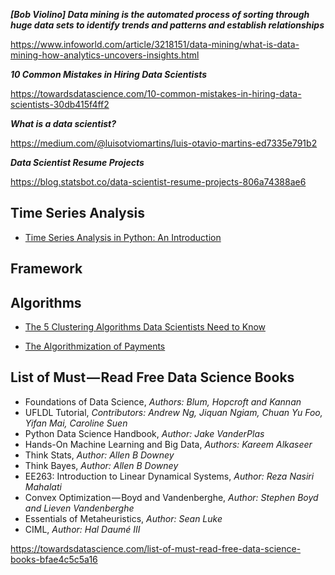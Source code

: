 ***[Bob Violino] Data mining is the automated process of sorting through huge data sets to identify trends and patterns and establish relationships***

https://www.infoworld.com/article/3218151/data-mining/what-is-data-mining-how-analytics-uncovers-insights.html

***10 Common Mistakes in Hiring Data Scientists***

https://towardsdatascience.com/10-common-mistakes-in-hiring-data-scientists-30db415f4ff2

***What is a data scientist?***

https://medium.com/@luisotviomartins/luis-otavio-martins-ed7335e791b2

***Data Scientist Resume Projects***

https://blog.statsbot.co/data-scientist-resume-projects-806a74388ae6

## Time Series Analysis

- [Time Series Analysis in Python: An Introduction](https://towardsdatascience.com/time-series-analysis-in-python-an-introduction-70d5a5b1d52a)


## Framework

## Algorithms
- [The 5 Clustering Algorithms Data Scientists Need to Know](https://towardsdatascience.com/the-5-clustering-algorithms-data-scientists-need-to-know-a36d136ef68)

- [The Algorithmization of Payments](https://towardsdatascience.com/the-algorithmization-of-payments-how-algorithms-are-going-to-change-the-payments-industry-5dd3f266d4c3)


## List of Must — Read Free Data Science Books

- Foundations of Data Science, *Authors: Blum, Hopcroft and Kannan*
- UFLDL Tutorial, *Contributors: Andrew Ng, Jiquan Ngiam, Chuan Yu Foo, Yifan Mai, Caroline Suen*
- Python Data Science Handbook, *Author: Jake VanderPlas*
- Hands-On Machine Learning and Big Data, *Authors: Kareem Alkaseer*
- Think Stats, *Author: Allen B Downey*
- Think Bayes, *Author: Allen B Downey*
- EE263: Introduction to Linear Dynamical Systems, *Author: Reza Nasiri Mahalati*
- Convex Optimization — Boyd and Vandenberghe, *Author: Stephen Boyd and Lieven Vandenberghe*
- Essentials of Metaheuristics, *Author: Sean Luke*
- CIML, *Author: Hal Daumé III*

https://towardsdatascience.com/list-of-must-read-free-data-science-books-bfae4c5c5a16


